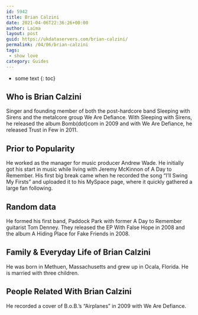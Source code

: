 ```yaml
---
id: 5942
title: Brian Calzini
date: 2021-04-06T22:36:26+00:00
author: Laima
layout: post
guid: https://ukdataservers.com/brian-calzini/
permalink: /04/06/brian-calzini
tags:
 - show love
category: Guides
---
```


* some text
{: toc}


## Who is Brian Calzini
                  
                  
                  
Singer and founding member of both the post-hardcore band Sleeping with Sirens and the metalcore group We Are Defiance. With Sleeping with Sirens, he released the album Bomb(dot)com in 2009 and with We Are Defiance, he released Trust in Few in 2011. 
                  
              
            
              
            
                
                
                
## Prior to Popularity
                  
                  
                  
He worked as the manager for music producer Andrew Wade. He initially got his start in music while living with Jeremy McKinnon of A Day to Remember. His first big break came when he recorded the song &#8220;I&#8217;ll Swing My Firsts&#8221; and uploaded it to his MySpace page, where it quickly gathered a large fan following. 
                  
              
            
              
            
                
                
                
## Random data
                  
                  
                  
He formed his first band, Paddock Park with former A Day to Remember guitarist Tom Denney. They released the EP With False Hope in 2008 and the album A Hiding Place for Fake Friends in 2008.
                  
              
            
              
            
                
                
                
## Family & Everyday Life of Brian Calzini
                  
                  
                  
He was born in Methuen, Massachusetts and grew up in Ocala, Florida. He is married with three children. 
                  
              
            
              
            
                
                
                
## People Related With Brian Calzini
                  
                  
                  
He recorded a cover of B.o.B.&#8217;s &#8220;Airplanes&#8221; in 2009 with We Are Defiance.
                  
              
            
              
            
                
              
            
              
              
            
            
              
            
          
          
          